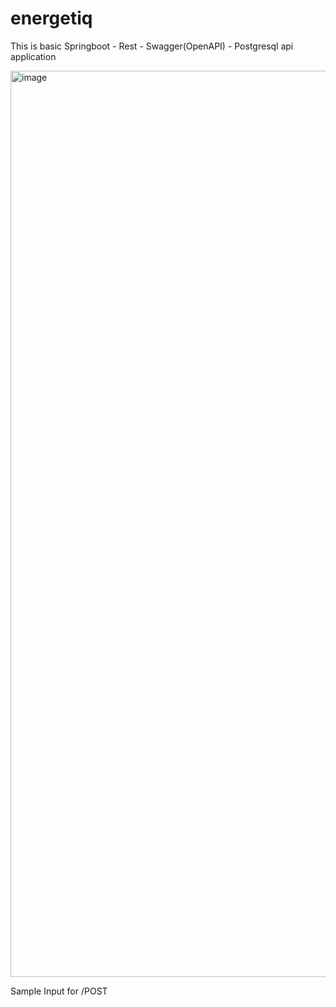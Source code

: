 # energetiq

This is basic Springboot - Rest - Swagger(OpenAPI) - Postgresql api application

<img width="1450" alt="image" src="https://github.com/user-attachments/assets/d4b0dd6a-0ca6-447e-b507-55f9e8b51229" />

Sample Input for /POST

